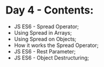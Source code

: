 # Day 4 - Contents: 

* JS ES6 - Spread Operator; 
* Using Spread in Arrays; 
* Using Spread on Objects; 
* How it works the Spread Operator; 
* JS ES6 - Rest Parameter; 
* JS ES6 - Object Destructuring; 
